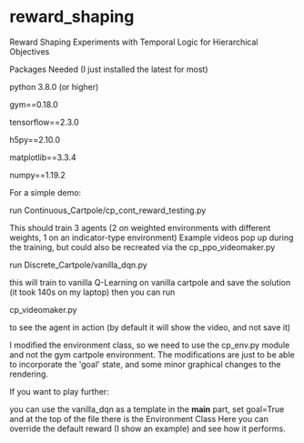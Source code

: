 # reward_shaping
Reward Shaping Experiments with Temporal Logic for Hierarchical Objectives 

Packages Needed (I just installed the latest for most)

python 3.8.0 (or higher)

gym==0.18.0

tensorflow==2.3.0

h5py==2.10.0

matplotlib==3.3.4

numpy==1.19.2



For a simple demo:

>>>
run Continuous_Cartpole/cp_cont_reward_testing.py

This should train 3 agents (2 on weighted environments with different weights, 1 on an indicator-type environment)
Example videos pop up during the training, but could also be recreated via the cp_ppo_videomaker.py

>>>
run Discrete_Cartpole/vanilla_dqn.py

this will train to vanilla Q-Learning on vanilla cartpole and save the solution (it took 140s on my laptop)
then you can run

cp_videomaker.py

to see the agent in action (by default it will show the video, and not save it)

I modified the environment class, so we need to use the cp_env.py module and not the gym cartpole environment.
The modifications are just to be able to incorporate the 'goal' state, and some minor graphical changes to the rendering.

If you want to play further:

you can use the vanilla_dqn as a template
in the __main__ part, set goal=True
and at the top of the file there is the Environment Class
Here you can override the default reward (I show an example) and see how it performs.

